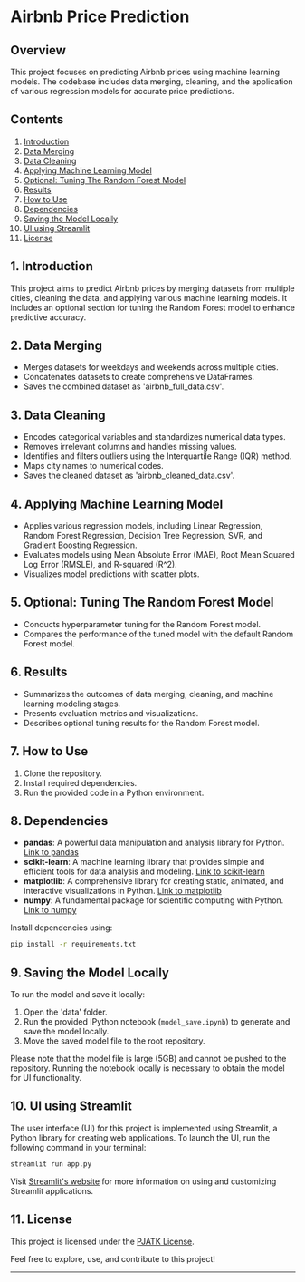 

# Airbnb Price Prediction

## Overview

This project focuses on predicting Airbnb prices using machine learning models. The codebase includes data merging, cleaning, and the application of various regression models for accurate price predictions.

## Contents

1. [Introduction](#1-introduction)
2. [Data Merging](#2-data-merging)
3. [Data Cleaning](#3-data-cleaning)
4. [Applying Machine Learning Model](#4-applying-machine-learning-model)
5. [Optional: Tuning The Random Forest Model](#5-optional-tuning-the-random-forest-model)
6. [Results](#6-results)
7. [How to Use](#7-how-to-use)
8. [Dependencies](#8-dependencies)
9. [Saving the Model Locally](#9-saving-the-model-locally)
10. [UI using Streamlit](#10-ui-using-streamlit)
11. [License](#11-license)

## 1. Introduction

This project aims to predict Airbnb prices by merging datasets from multiple cities, cleaning the data, and applying various machine learning models. It includes an optional section for tuning the Random Forest model to enhance predictive accuracy.

## 2. Data Merging

- Merges datasets for weekdays and weekends across multiple cities.
- Concatenates datasets to create comprehensive DataFrames.
- Saves the combined dataset as 'airbnb_full_data.csv'.

## 3. Data Cleaning

- Encodes categorical variables and standardizes numerical data types.
- Removes irrelevant columns and handles missing values.
- Identifies and filters outliers using the Interquartile Range (IQR) method.
- Maps city names to numerical codes.
- Saves the cleaned dataset as 'airbnb_cleaned_data.csv'.

## 4. Applying Machine Learning Model

- Applies various regression models, including Linear Regression, Random Forest Regression, Decision Tree Regression, SVR, and Gradient Boosting Regression.
- Evaluates models using Mean Absolute Error (MAE), Root Mean Squared Log Error (RMSLE), and R-squared (R^2).
- Visualizes model predictions with scatter plots.

## 5. Optional: Tuning The Random Forest Model

- Conducts hyperparameter tuning for the Random Forest model.
- Compares the performance of the tuned model with the default Random Forest model.

## 6. Results

- Summarizes the outcomes of data merging, cleaning, and machine learning modeling stages.
- Presents evaluation metrics and visualizations.
- Describes optional tuning results for the Random Forest model.

## 7. How to Use

1. Clone the repository.
2. Install required dependencies.
3. Run the provided code in a Python environment.

## 8. Dependencies

- **pandas**: A powerful data manipulation and analysis library for Python. [Link to pandas](https://pandas.pydata.org/)
- **scikit-learn**: A machine learning library that provides simple and efficient tools for data analysis and modeling. [Link to scikit-learn](https://scikit-learn.org/)
- **matplotlib**: A comprehensive library for creating static, animated, and interactive visualizations in Python. [Link to matplotlib](https://matplotlib.org/)
- **numpy**: A fundamental package for scientific computing with Python. [Link to numpy](https://numpy.org/)

Install dependencies using:

```bash
pip install -r requirements.txt
```

## 9. Saving the Model Locally

To run the model and save it locally:

1. Open the 'data' folder.
2. Run the provided IPython notebook (`model_save.ipynb`) to generate and save the model locally.
3. Move the saved model file to the root repository.

Please note that the model file is large (5GB) and cannot be pushed to the repository. Running the notebook locally is necessary to obtain the model for UI functionality.

## 10. UI using Streamlit

The user interface (UI) for this project is implemented using Streamlit, a Python library for creating web applications. To launch the UI, run the following command in your terminal:

```bash
streamlit run app.py
```

Visit [Streamlit's website](https://streamlit.io/) for more information on using and customizing Streamlit applications.

## 11. License

This project is licensed under the [PJATK License](LICENSE).

Feel free to explore, use, and contribute to this project!

---
